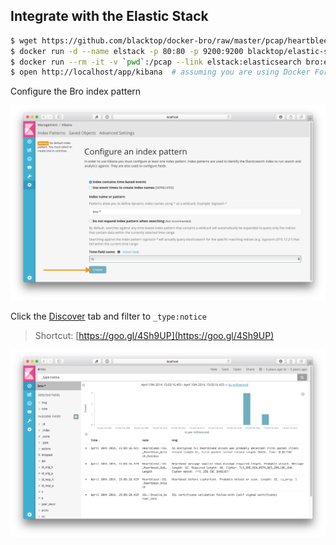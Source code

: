 Integrate with the Elastic Stack
--------------------------------

```bash
$ wget https://github.com/blacktop/docker-bro/raw/master/pcap/heartbleed.pcap
$ docker run -d --name elstack -p 80:80 -p 9200:9200 blacktop/elastic-stack
$ docker run --rm -it -v `pwd`:/pcap --link elstack:elasticsearch bro:elastic -r heartbleed.pcap local "Site::local_nets += { 192.168.11.0/24 }"
$ open http://localhost/app/kibana  # assuming you are using Docker For Mac.
```

Configure the Bro index pattern

![index](imgs/index.png)

Click the [Discover](http://localhost/app/kibana#/discover) tab and filter to `_type:notice`

> Shortcut: [https://goo.gl/4Sh9UP](https://goo.gl/4Sh9UP)

![notice](imgs/notice.png)
